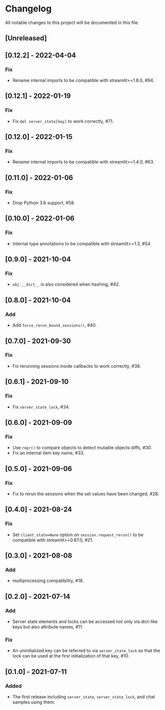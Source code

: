 # Changelog
All notable changes to this project will be documented in this file.

## [Unreleased]

## [0.12.2] - 2022-04-04
### Fix
- Rename internal imports to be compatible with streamlit>=1.8.0, #94.

## [0.12.1] - 2022-01-19
### Fix
- Fix `del server_state[key]` to work correctly, #71.

## [0.12.0] - 2022-01-15
### Fix
- Rename internal imports to be compatible with streamlit>=1.4.0, #63.

## [0.11.0] - 2022-01-06
### Fix
- Drop Python 3.6 support, #58.

## [0.10.0] - 2022-01-06
### Fix
- Internal type annotations to be compatible with streamlit>=1.3, #54.

## [0.9.0] - 2021-10-04
### Fix
- `obj.__dict__` is also considered when hashing, #42.

## [0.8.0] - 2021-10-04
### Add
- Add `force_rerun_bound_sessions()`, #40.

## [0.7.0] - 2021-09-30
### Fix
- Fix rerunning sessions inside callbacks to work correctly, #38.

## [0.6.1] - 2021-09-10
### Fix
- Fix `server_state_lock`, #34.

## [0.6.0] - 2021-09-09
### Fix
- Use `repr()` to compare objects to detect mutable objects diffs, #30.
- Fix an internal item key name, #33.

## [0.5.0] - 2021-09-06
### Fix
- Fix to rerun the sessions when the set values have been changed, #28.

## [0.4.0] - 2021-08-24
### Fix
- Set `client_state=None` option on `session.request_rerun()` to be compatible with streamlit>=0.87.0, #21.

## [0.3.0] - 2021-08-08
### Add
- multiprocessing compatibility, #18.

## [0.2.0] - 2021-07-14
### Add
- Server state elements and locks can be accessed not only via dict-like keys but also attribute names, #11.
### Fix
- An uninitialized key can be referred to via `server_state_lock` so that the lock can be used at the first initialization of that key, #10.

## [0.1.0] - 2021-07-11
### Added
- The first release including `server_state`, `server_state_lock`, and chat samples using them.
